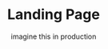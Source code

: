 ---
title: Landing Page
subtitle: imagine this in production
image: /img/HappyFace.jpg
apps:
  - image: /img/google.png
    title: Google
    link: 'https://google.com'
    text: Quality app. I promise.
  - image: /img/facebook.png
    title: Facebook
    link: 'Https://facebook.com'
    text: This app is garbage. I advise you not to use it.
  - image: /img/umms-official.png
    title: UMass Medical School
    link: 'http://umassmed.edu'
    text: A fantastic school website.
  - image: /img/HappyFace.jpg
    title: This Site
    link: 'localhost:3000'
    text: here
---